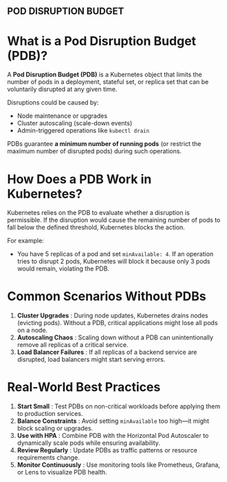 ## POD DISRUPTION BUDGET

# What is a Pod Disruption Budget (PDB)?

A **Pod Disruption Budget (PDB)** is a Kubernetes object that limits the number of pods in a deployment, stateful set, or replica set that can be voluntarily disrupted at any given time.

Disruptions could be caused by:

* Node maintenance or upgrades
* Cluster autoscaling (scale-down events)
* Admin-triggered operations like `kubectl drain`

PDBs guarantee **a minimum number of running pods** (or restrict the maximum number of disrupted pods) during such operations.

# How Does a PDB Work in Kubernetes?

Kubernetes relies on the PDB to evaluate whether a disruption is permissible. If the disruption would cause the remaining number of pods to fall below the defined threshold, Kubernetes blocks the action.

For example:

* You have 5 replicas of a pod and set `minAvailable: 4`. If an operation tries to disrupt 2 pods, Kubernetes will block it because only 3 pods would remain, violating the PDB.

# Common Scenarios Without PDBs

1. **Cluster Upgrades** : During node updates, Kubernetes drains nodes (evicting pods). Without a PDB, critical applications might lose all pods on a node.
2. **Autoscaling Chaos** : Scaling down without a PDB can unintentionally remove all replicas of a critical service.
3. **Load Balancer Failures** : If all replicas of a backend service are disrupted, load balancers might start serving errors.

# Real-World Best Practices

1. **Start Small** : Test PDBs on non-critical workloads before applying them to production services.
2. **Balance Constraints** : Avoid setting `minAvailable` too high—it might block scaling or upgrades.
3. **Use with HPA** : Combine PDB with the Horizontal Pod Autoscaler to dynamically scale pods while ensuring availability.
4. **Review Regularly** : Update PDBs as traffic patterns or resource requirements change.
5. **Monitor Continuously** : Use monitoring tools like Prometheus, Grafana, or Lens to visualize PDB health.
